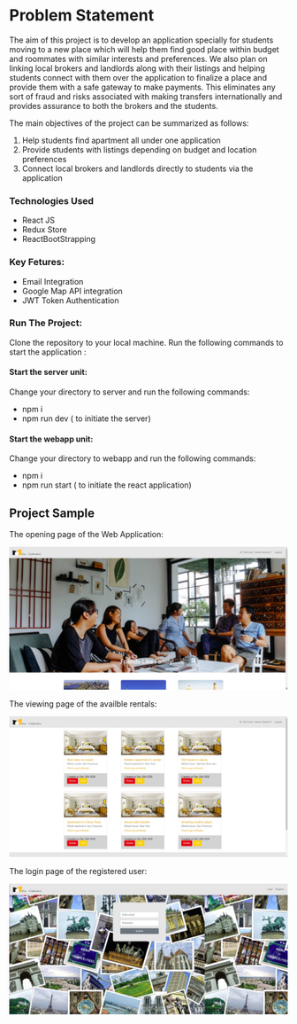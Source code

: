 
# Problem Statement

The aim of this project is to develop an application specially for students moving to a new place which will help them find good place within budget and roommates with similar interests and preferences. We also plan on linking local brokers and landlords along with their listings and helping students connect with them over the application to finalize a place and provide them with a safe gateway to make payments. This eliminates any sort of fraud and risks associated with making transfers internationally and provides assurance to both the brokers and the students.

The main objectives of the project can be summarized as follows:
1. Help students find apartment all under one application
2. Provide students with listings depending on budget and location preferences
3. Connect local brokers and landlords directly to students via the application

### Technologies Used
- React JS
- Redux Store
- ReactBootStrapping

### Key Fetures:

- Email Integration
- Google Map API integration
- JWT Token Authentication

### Run The Project:
Clone the repository to your local machine. Run the following commands to start the application :

#### Start the server unit:
Change your directory to server and run the following commands:
- npm i
- npm run dev ( to initiate the server)

#### Start the webapp unit:
Change your directory to webapp and run the following commands:
- npm i
- npm run start ( to initiate the react application)

## Project Sample 

The opening page of the Web Application:

![Landing Page](landing.jpg)

The viewing page of the availble rentals:

![Viewing Rental Page](Viewing.jpg)

The login page of the registered user:

![Login Page](Login.jpg)
